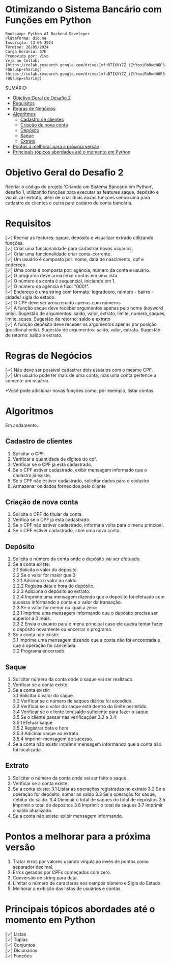 <h1>Otimizando o Sistema Bancário com Funções em Python</h1>

```
Bootcamp: Python AI Backend Developer
Plataforma: dio.me
Inscrição: 13-05-2024
Término: 26/05/2024
Carga horária: 67h
Promovido por: Vivo
Veja no Collab: [https://colab.research.google.com/drive/1vfuB7IXVY7Z_iZtYooiRb8wdWUP3-r0G?usp=sharing](https://colab.research.google.com/drive/1vfuB7IXVY7Z_iZtYooiRb8wdWUP3-r0G?usp=sharing)
```

SUMÁRIO:
- [Objetivo Geral do Desafio 2](#objetivo-geral-do-desafio-2)
- [Requisitos](#requisitos)
- [Regras de Negócios](#regras-de-negócios)
- [Algoritmos](#algoritmos)
  - [Cadastro de clientes](#cadastro-de-clientes)
  - [Criação de nova conta](#criação-de-nova-conta)
  - [Depósito](#depósito)
  - [Saque](#saque)
  - [Extrato](#extrato)
- [Pontos a melhorar para a próxima versão](#pontos-a-melhorar-para-a-próxima-versão)
- [Principais tópicos abordades até o momento em Python](#principais-tópicos-abordades-até-o-momento-em-python)


# Objetivo Geral do Desafio 2
Recriar o código do projeto 'Criando um Sistema Bancário em Python', desafio 1, utilizando funções para executar as features saque, depósito e visualizar extrato, além de criar duas novas funções sendo uma para cadastro de clientes e outra para cadatro de conta bancária. <br />

# Requisitos
[✓] Recriar as features: saque, depósito e visualizar extrado utilizando funções. <br />
[✓] Criar uma funcionalidade para cadastrar novos usuários. <br />
[✓] Criar uma funcionalidade criar conta-corrente. <br />
[✓] Um usuário é composto por: nome, data de nascimento, cpf e endereço. <br />
[✓] Uma conta é composta por: agência, número da conta e usuário. <br />
[✓] O programa deve armazenar contas em uma lista. <br />
[✓] O número da conta é sequencial, iniciando em 1. <br />
[✓] O número da agência é fixo: "0001". <br />
[✓] Endereço é uma string com formato: logradouro, número - bairro - cidade/ sigla do estado. <br />
[✓] O CPF deve ser armazenado apenas com números. <br />
[✓] A função saque deve receber argumentos apenas pelo nome (keyword only). Sugestão de argumentos: saldo, valor, extrato, limite, numero_saques, limite_sques. Sugestão de retorno: saldo e extrato <br />
[✓] A função depósito deve receber os argumentos apenas por posição (positional only). Sugestão de argumentos:  saldo, valor, extrato. Sugestão de retorno: saldo e extrato. <br />


# Regras de Negócios
[✓] Não deve ser possível cadastrar dois usuários com o mesmo CPF.<br />
[✓] Um usuário pode ter mais de uma conta, mas uma conta pertence a somente um usuário.<br />

*Você pode adicionar novas funções como, por exemplo, listar contas.

# Algoritmos

Em andamento...

## Cadastro de clientes
1. Solicitar o CPF.
2. Verificar a quantidade de dígitos do cpf.
3. Verificar se o CPF já está cadastrado.
4. Se o CPF estiver cadastrado, exibir mensagem informado que o cadastro já existe.
5. Se o CPF não estiver cadastrado, solicitar dados para o cadastro
6. Armazenar os dados fornecidos pelo cliente

## Criação de nova conta
1. Solicita o CPF do titular da conta.
2. Verifica se o CPF já está cadastrado.
3. Se o CPF não estiver cadastrado, informa e volta para o menu principal.
4. Se o CPF estiver cadastrado, abre uma nova conta.

## Depósito
1. Solicita o número da conta onde o depósito vai ser efetuado. <br>
2. Se a conta existe:<br>
    2.1 Solicita o valor do depósito.<br>
    2.2 Se o valor for maior que 0:<br>
        2.2.1 Adiciona o valor ao saldo.<br>
        2.2.2 Registra data e hora do depósito.<br>
        2.2.3 Adiciona o depósito ao extrato.<br>
        2.2.4 Imprime uma mensagem dizendo que o depósito foi efetuado com sucesso informando a conta e o valor da transação.<br>
    2.3 Se o valor for menor ou igual a zero:<br>
        2.3.1 Imprime uma mensagem informando que o depósito precisa ser superior a 0 reais.<br>2.3.2 Envia o usuário para o menu principal caso ele queira tentar fazer o depósito novamente ou encerrar o programa.<br>
3. Se a conta não existe:<br>
   3.1 Imprime uma mensagem dizendo que a conta não foi encontrada e que a operação foi cancelada.<br>
   3.2 Programa encerrado.<br>

## Saque
1. Solicitar número da conta onde o saque vai ser realizado.
2. Verificar se a conta existe.
3. Se a conta existir:<br>
    3.1 Solicitar o valor do saque.<br>
    3.2 Verificar se o número de saques diários foi excedido.<br>
    3.3 Verificar se o valor do saque está dentro do limite permitido.<br>
    3.4 Verificar se o cliente tem saldo suficiente para fazer o saque.<br>
    3.5 Se o cliente passar nas verificações 3.2 a 3.4:<br>
        3.5.1 Efetuar saque<br>
        3.5.2 Registrar data e hora<br>
        3.5.3 Adicinar saque ao extrato<br>
        3.5.4 Imprimir mensagem de sucesso.<br>
4. Se a conta não existir imprimir mensagem informando que a conta não foi localizada.

## Extrato
1. Solicitar o número da conta onde vai ser feito o saque.
2. Verificar se a conta existe.
3. Se a conta existe:
    3.1 Listar as operações registradas no extrato
    3.2 Se a operação for depósito, somar ao saldo
    3.3 Se a operação for saque, debitar do saldo.
    3.4 Diminuir o total de saques do total de depósitos
    3.5 Imprimir o total de depósitos
    3.6 Imprimir o total de saques
    3.7 Imprimir o saldo atualizado.
4. Se a conta não existe: exibir mensagem informando.

# Pontos a melhorar para a próxima versão

1. Tratar erros por valores usando vírgula ao invés de pontos como separador decimal.
2. Erros gerados por CPFs começados com zero.
3. Conversão de string para data.
4. Limitar o número de caracteres nos campos número e Sigla do Estado.
5. Melhorar a exibição das listas de usuários e contas.

# Principais tópicos abordades até o momento em Python

[✓] Listas <br />
[✓] Tuplas <br />
[✓] Conjuntos <br />
[✓] Dicionários <br />
[✓] Funções  <br />


